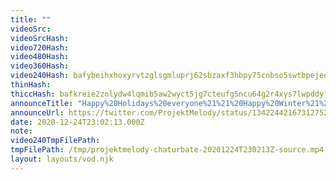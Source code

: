 ```yaml
---
title: ""
videoSrc: 
videoSrcHash: 
video720Hash: 
video480Hash: 
video360Hash: 
video240Hash: bafybeihxhoxyrvtzglsgmluprj62sbzaxf3hbpy75cnbso5swtbpejeoma?filename=projektmelody-chaturbate-20201224T230213Z-240p.mp4
thinHash: 
thiccHash: bafkreie2znlydw4lqmib5aw2wyct5jg7cteufg5ncu64g2r4xys7lwpddy?filename=20201224T230213Z-thicc.jpg
announceTitle: "Happy%20Holidays%20everyone%21%21%20Happy%20Winter%21%20For%20all%20the%20good%20boys%20and%20girls%20who%20are%20bored%20today%2C%20why%20not%20spend%20some%20time%20with%20your%20girl%20Mel"
announceUrl: https://twitter.com/ProjektMelody/status/1342244216731275265
date: 2020-12-24T23:02:13.000Z
note: 
video240TmpFilePath: 
tmpFilePath: /tmp/projektmelody-chaturbate-20201224T230213Z-source.mp4
layout: layouts/vod.njk
---
```

